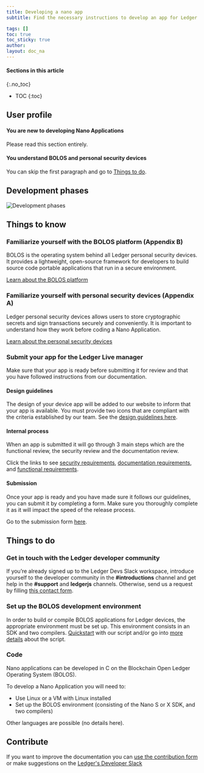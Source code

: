 ```yaml
---
title: Developing a nano app
subtitle: Find the necessary instructions to develop an app for Ledger devices

tags: []
toc: true
toc_sticky: true
author:
layout: doc_na
---
```


#### Sections in this article
{:.no_toc}
* TOC
{:toc}


## User profile

#### You are new to developing Nano Applications

Please read this section entirely.

#### You understand BOLOS and personal security devices

You can skip the first paragraph and go to [Things to do](#things-to-do).

## Development phases

![Development phases](../images/nanoappdevphases.png)


## Things to know

### Familiarize yourself with the BOLOS platform (Appendix B)

BOLOS is the operating system behind all Ledger personal security devices. It provides a lightweight, open-source framework for developers to build source code portable applications that run in a secure environment.

[Learn about the BOLOS platform](../bolos-introduction)

### Familiarize yourself with personal security devices (Appendix A)

Ledger personal security devices allows users to store cryptographic secrets and sign transactions securely and conveniently. It is important to understand how they work before coding a Nano Application.

[Learn about the personal security devices](../psd-introduction)

### Submit your app for the Ledger Live manager
Make sure that your app is ready before submitting it for review and that you have followed instructions from our documentation.

#### Design guidelines
The design of your device app will be added to our website to inform that your app is available. You must provide two icons that are compliant with the criteria established by our team.
See the [design guidelines here](../publish-app/#design-guidelines).

#### Internal process
When an app is submitted it will go through 3 main steps which are the functional review, the security review and the documentation review.

Click the links to see [security requirements](../security-requirements), [documentation requirements](../documentation-requirements), and [functional requirements](../display-management).

#### Submission
Once your app is ready and you have made sure it follows our guidelines, you can submit it by completing a form. Make sure you thoroughly complete it as it will impact the speed of the release process.

Go to the submission form [here](https://ledger.typeform.com/to/qQSf7CVh).


## Things to do

### Get in touch with the Ledger developer community
If you’re already signed up to the Ledger Devs Slack workspace, introduce yourself to the developer community in the **#introductions** channel and get help in the **#support** and **ledgerjs** channels. Otherwise, send us a request by filling [this contact form](../../../contact).

### Set up the BOLOS development environment
In order to build or compile BOLOS applications for Ledger devices, the appropriate environment must be set up. This environment consists in an SDK and two compilers. [Quickstart](../quickstart) with our script and/or go into [more details](../deepdive) about the script.


### Code

Nano applications can be developed in C on the Blockchain Open Ledger Operating System (BOLOS).

To develop a Nano Application you will need to:
- Use Linux or a VM with Linux installed
- Set up the BOLOS environment (consisting of the Nano S or X SDK, and two compilers)

Other languages are possible (no details here).


## Contribute
If you want to improve the documentation you can [use the contribution form](https://developers.ledger.com/contribution/) or make suggestions on the [Ledger's Developer Slack](https://ledger-dev.slack.com)

